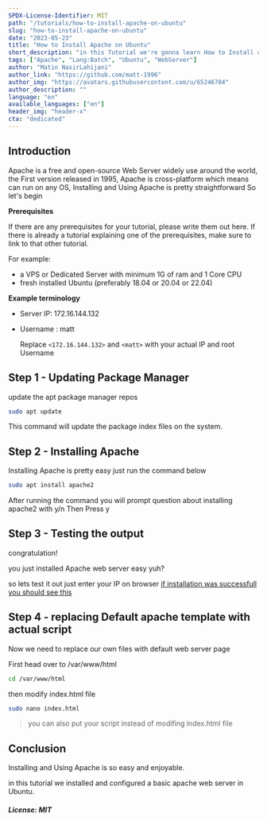 ```yaml
---
SPDX-License-Identifier: MIT
path: "/tutorials/how-to-install-apache-on-ubuntu"
slug: "how-to-install-apache-on-ubuntu"
date: "2023-05-23"
title: "How to Install Apache on Ubuntu"
short_description: "in this Tutorial we're gonna learn How to Install and run Apache web Server and Serve a basic Website Writing on HTML "
tags: ["Apache", "Lang:Batch", "Ubuntu", "WebServer"]
author: "Matin NasirLahijani"
author_link: "https://github.com/matt-1996"
author_img: "https://avatars.githubusercontent.com/u/65246784"
author_description: ""
language: "en"
available_languages: ["en"]
header_img: "header-x"
cta: "dedicated"
---
```


## Introduction

Apache is a free and open-source Web Server widely use around the world,
the First version released in 1995,
Apache is cross-platform which means can run on any OS,
Installing and Using Apache is pretty straightforward
So let's begin

**Prerequisites**

If there are any prerequisites for your tutorial, please write them out here.
If there is already a tutorial explaining one of the prerequisites, make sure to link to that other tutorial.

For example:

* a VPS or Dedicated Server with minimum 1G of ram and 1 Core CPU
* fresh installed Ubuntu (preferably 18.04 or 20.04 or 22.04)

**Example terminology**


* Server IP: 172.16.144.132
* Username : matt

    Replace `<172.16.144.132>` and `<matt>` with your actual IP and root Username

## Step 1 - Updating Package Manager

update the apt package manager repos

```bash
sudo apt update
```

This command will update the package index files on the system. 

## Step 2 - Installing Apache

Installing Apache is pretty easy just run the command below

```bash
sudo apt install apache2
```

After running the command you will prompt question about installing apache2 with y/n 
Then Press y
## Step 3 - Testing the output

congratulation!

you just installed Apache web server
easy yuh?

so lets test it out
just enter your IP on browser 
[if installation was successfull you should see this](images/apache-default-template.png)

## Step 4 - replacing Default apache template with actual script

Now we need to replace our own files with default web server page

First head over to /var/www/html 

```bash
cd /var/www/html
```

then modify index.html file

```bash
sudo nano index.html
```
> you can also put your script instead of modifing index.html file

## Conclusion

Installing and Using Apache is so easy and enjoyable.

in this tutorial we installed and configured a basic apache web server in Ubuntu.

##### License: MIT

<!--

Contributor's Certificate of Origin

By making a contribution to this project, I certify that:

(a) The contribution was created in whole or in part by me and I have
    the right to submit it under the license indicated in the file; or

(b) The contribution is based upon previous work that, to the best of my
    knowledge, is covered under an appropriate license and I have the
    right under that license to submit that work with modifications,
    whether created in whole or in part by me, under the same license
    (unless I am permitted to submit under a different license), as
    indicated in the file; or

(c) The contribution was provided directly to me by some other person
    who certified (a), (b) or (c) and I have not modified it.

(d) I understand and agree that this project and the contribution are
    public and that a record of the contribution (including all personal
    information I submit with it, including my sign-off) is maintained
    indefinitely and may be redistributed consistent with this project
    or the license(s) involved.

Signed-off-by: [Matin matt.lahijani@gmail.com]

-->
